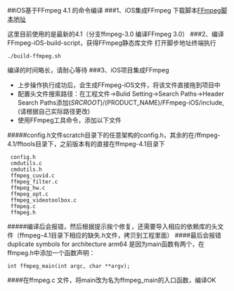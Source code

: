 ##iOS基于FFmpeg 4.1 的命令编译
###1、iOS集成FFmpeg
下载脚本[FFmpeg脚本地址](https://github.com/kewlbear/FFmpeg-iOS-build-script.git)

这里目前使用的是最新的4.1（分支ffmpeg-3.0 编译FFmpeg 3.0）
###2、编译FFmpeg-iOS-build-script，获得FFmpeg静态库文件
打开脚步地址终端执行


    ./build-ffmpeg.sh


编译的时间略长，请耐心等待
###3、iOS项目集成FFmpeg
+ 上步操作执行成功后，会生成FFmpeg-iOS文件，将该文件直接拖到项目中
+ 配置头文件搜索路径：在工程文件->Bulid Setting->Search Paths->Header Search Paths添加$(SRCROOT)/$(PRODUCT_NAME)/FFmpeg-iOS/include,(请根据自己实际路径更改)
+ 使用FFmpeg工具命令，添加以下文件

#####config.h文件scratch目录下的任意架构的config.h，其余的在/ffmpeg-4.1/fftools目录下，之前版本有的直接在ffmpeg-4.1目录下


     config.h
     cmdutils.c
     cmdutils.h
     ffmpeg_cuvid.c
     ffmpeg_filter.c
     ffmpeg_hw.c
     ffmpeg_opt.c
     ffmpeg_videotoolbox.c
     ffmpeg.c
     ffmpeg.h
    
     
#####编译后会报错，然后根据提示挨个修复，还需要导入相应的依赖库的头文件（ffmpeg-4.1目录下相应的缺失.h文件，拷贝到工程里面）
####最后会报错 duplicate symbols for architecture arm64 是因为main函数有两个，在ffmpeg.h中添加一个函数声明：

    int ffmpeg_main(int argc, char **argv);
####在ffmpeg.c 文件，将main改为名为ffmpeg_main的入口函数，编译OK
 
 
 


